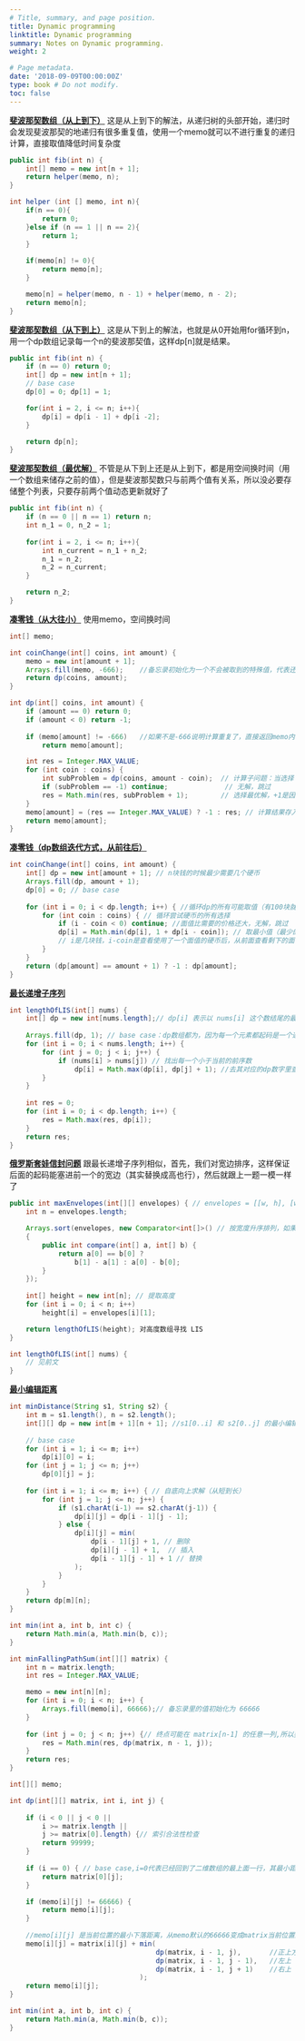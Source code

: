 ```yaml
---
# Title, summary, and page position.
title: Dynamic programming 
linktitle: Dynamic programming
summary: Notes on Dynamic programming.
weight: 2

# Page metadata.
date: '2018-09-09T00:00:00Z'
type: book # Do not modify.
toc: false
---
```


[**斐波那契数组（从上到下）**](https://leetcode.cn/problems/fibonacci-number/)
这是从上到下的解法，从递归树的头部开始，递归时会发现斐波那契的地递归有很多重复值，使用一个memo就可以不进行重复的递归计算，直接取值降低时间复杂度
```Java
public int fib(int n) {
    int[] memo = new int[n + 1];
    return helper(memo, n);
}

int helper (int [] memo, int n){
    if(n == 0){
        return 0;
    }else if (n == 1 || n == 2){
        return 1;
    }
    
    if(memo[n] != 0){
        return memo[n];
    }

    memo[n] = helper(memo, n - 1) + helper(memo, n - 2);
    return memo[n];
}
```


[**斐波那契数组（从下到上）**](https://leetcode.cn/problems/fibonacci-number/)
这是从下到上的解法，也就是从0开始用for循环到n，用一个dp数组记录每一个n的斐波那契值，这样dp[n]就是结果。
```Java
public int fib(int n) {
    if (n == 0) return 0;
    int[] dp = new int[n + 1];
    // base case
    dp[0] = 0; dp[1] = 1;

    for(int i = 2, i <= n; i++){
        dp[i] = dp[i - 1] + dp[i -2];
    }

    return dp[n];
}
```


[**斐波那契数组（最优解）**](https://leetcode.cn/problems/fibonacci-number/)
不管是从下到上还是从上到下，都是用空间换时间（用一个数组来储存之前的值），但是斐波那契数只与前两个值有关系，所以没必要存储整个列表，只要存前两个值动态更新就好了
```Java
public int fib(int n) {
    if (n == 0 || n == 1) return n;
    int n_1 = 0, n_2 = 1;
    
    for(int i = 2, i <= n; i++){
        int n_current = n_1 + n_2;
        n_1 = n_2;
        n_2 = n_current; 
    }

    return n_2;
}
```


[**凑零钱（从大往小）**](https://leetcode.cn/problems/coin-change/)
使用memo，空间换时间
```Java
int[] memo;

int coinChange(int[] coins, int amount) {
    memo = new int[amount + 1];
    Arrays.fill(memo, -666);    //备忘录初始化为一个不会被取到的特殊值，代表还未被计算
    return dp(coins, amount);
}

int dp(int[] coins, int amount) {
    if (amount == 0) return 0;
    if (amount < 0) return -1;
 
    if (memo[amount] != -666)   //如果不是-666说明计算重复了，直接返回memo内容
        return memo[amount];

    int res = Integer.MAX_VALUE;
    for (int coin : coins) {
        int subProblem = dp(coins, amount - coin);  // 计算子问题：当选择了一个面值的硬币后，剩下的面值怎么用最少的硬币组合
        if (subProblem == -1) continue;              // 无解，跳过
        res = Math.min(res, subProblem + 1);        // 选择最优解，+1是因为当前这个foreach的coin也要算一个位置的
    }
    memo[amount] = (res == Integer.MAX_VALUE) ? -1 : res; // 计算结果存入memo，无解时返回-1
    return memo[amount];
}
```


[**凑零钱（dp数组迭代方式，从前往后）**](https://leetcode.cn/problems/coin-change/)
```Java
int coinChange(int[] coins, int amount) {
    int[] dp = new int[amount + 1]; // n块钱的时候最少需要几个硬币
    Arrays.fill(dp, amount + 1);
    dp[0] = 0; // base case
   
    for (int i = 0; i < dp.length; i++) { //循环dp的所有可能取值（有100块就从0到100）
        for (int coin : coins) { // 循环尝试硬币的所有选择
            if (i - coin < 0) continue; //面值比需要的价格还大，无解，跳过
            dp[i] = Math.min(dp[i], 1 + dp[i - coin]); // 取最小值（最少的硬币数量）
            // i是几块钱，i-coin是查看使用了一个面值的硬币后，从前面查看剩下的面值最小需要几个硬币
        }
    }
    return (dp[amount] == amount + 1) ? -1 : dp[amount];
}
```


[**最长递增子序列**](https://leetcode.cn/problems/longest-increasing-subsequence/)
```Java
int lengthOfLIS(int[] nums) {
    int[] dp = new int[nums.length];// dp[i] 表示以 nums[i] 这个数结尾的最长递增子序列的长度
    
    Arrays.fill(dp, 1); // base case：dp数组都为，因为每一个元素都起码是一个递增序列
    for (int i = 0; i < nums.length; i++) {
        for (int j = 0; j < i; j++) {
            if (nums[i] > nums[j]) // 找出每一个小于当前的前序数
                dp[i] = Math.max(dp[i], dp[j] + 1); //去其对应的dp数字里查出对应位置的的最长序列长度
        }
    }
    
    int res = 0;
    for (int i = 0; i < dp.length; i++) {
        res = Math.max(res, dp[i]);
    }
    return res;
}
```


[**俄罗斯套娃信封问题**](https://leetcode.cn/problems/russian-doll-envelopes/)
跟最长递增子序列相似，首先，我们对宽边排序，这样保证后面的起码能塞进前一个的宽边（其实替换成高也行），然后就跟上一题一模一样了
```Java
public int maxEnvelopes(int[][] envelopes) { // envelopes = [[w, h], [w, h]...]
    int n = envelopes.length; 

    Arrays.sort(envelopes, new Comparator<int[]>() // 按宽度升序排列，如果宽度一样，则按高度降序排列
    {
        public int compare(int[] a, int[] b) {
            return a[0] == b[0] ? 
                b[1] - a[1] : a[0] - b[0];
        }
    });
    
    int[] height = new int[n]; // 提取高度
    for (int i = 0; i < n; i++)
        height[i] = envelopes[i][1];

    return lengthOfLIS(height); 对高度数组寻找 LIS
}

int lengthOfLIS(int[] nums) {
    // 见前文
}

```


[**最小编辑距离**](https://leetcode.cn/problems/edit-distance/)
```Java
int minDistance(String s1, String s2) {
    int m = s1.length(), n = s2.length(); 
    int[][] dp = new int[m + 1][n + 1]; //s1[0..i] 和 s2[0..j] 的最小编辑距离是 dp[i+1][j+1]
    
    // base case 
    for (int i = 1; i <= m; i++)
        dp[i][0] = i;
    for (int j = 1; j <= n; j++)
        dp[0][j] = j;
    
    for (int i = 1; i <= m; i++) { // 自底向上求解（从短到长）
        for (int j = 1; j <= n; j++) {
            if (s1.charAt(i-1) == s2.charAt(j-1)) {
                dp[i][j] = dp[i - 1][j - 1];
            } else {
                dp[i][j] = min(
                    dp[i - 1][j] + 1, // 删除
                    dp[i][j - 1] + 1,  // 插入
                    dp[i - 1][j - 1] + 1 // 替换
                );
            }
        }
    }
    return dp[m][n];
}

int min(int a, int b, int c) {
    return Math.min(a, Math.min(b, c));
}
```


[]()
```Java
int minFallingPathSum(int[][] matrix) {
    int n = matrix.length;
    int res = Integer.MAX_VALUE;

    memo = new int[n][n];
    for (int i = 0; i < n; i++) {
        Arrays.fill(memo[i], 66666);// 备忘录里的值初始化为 66666
    }
    
    for (int j = 0; j < n; j++) {// 终点可能在 matrix[n-1] 的任意一列,所以要尝试最后一行每一个的最小距离
        res = Math.min(res, dp(matrix, n - 1, j));
    }
    return res;
}

int[][] memo;

int dp(int[][] matrix, int i, int j) {
    
    if (i < 0 || j < 0 ||
        i >= matrix.length ||
        j >= matrix[0].length) {// 索引合法性检查
        return 99999;
    }
    
    if (i == 0) { // base case,i=0代表已经回到了二维数组的最上面一行，其最小距离就是他自己
        return matrix[0][j];
    }

    if (memo[i][j] != 66666) {
        return memo[i][j];
    }
    
    //memo[i][j] 是当前位置的最小下落距离，从memo默认的66666变成matrix当前位置的自身值加上前面的最小下落距离
    memo[i][j] = matrix[i][j] + min(
                                    dp(matrix, i - 1, j),       //正上方
                                    dp(matrix, i - 1, j - 1),   //左上
                                    dp(matrix, i - 1, j + 1)    //右上
                                );
    return memo[i][j];
}

int min(int a, int b, int c) {
    return Math.min(a, Math.min(b, c));
}
```
